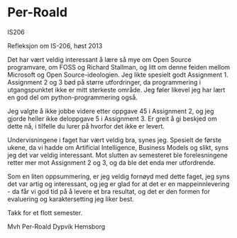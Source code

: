Per-Roald
=========

IS206

Refleksjon om IS-206, høst 2013

Det har vært veldig interessant å lære så mye om Open Source programvare, om FOSS og Richard Stallman, og litt om denne feiden mellom Microsoft og Open Source-ideologien. Jeg likte spesielt godt Assignment 1. Assignment 2 og 3 bød på større utfordringer, da programmering i utgangspunktet ikke er mitt sterkeste område. Jeg føler likevel jeg har lært en god del om python-programmering også. 

Jeg valgte å ikke jobbe videre etter oppgave 45 i Assignment 2, og jeg gjorde heller ikke deloppgave 5 i Assignment 3. Er greit å gi beskjed om dette nå, i tilfelle du lurer på hvorfor det ikke er levert. 

Undervisningene i faget har vært veldig bra, synes jeg. Spesielt de første ukene, da vi hadde om Artificial Intelligence, Business Models og slikt, syns jeg det var veldig interessant. Mot slutten av semesteret ble forelesningene retter mer mot Assignment 2 og 3, og da ble det enda mer utfordrende. 

Som en liten oppsummering, er jeg veldig fornøyd med dette faget, jeg syns det var artig og interessant, og jeg er glad for at det er en mappeinnlevering - da får vi god tid på å levere et bra resultat, og det er den formen for evaluering og karaktersetting jeg liker best. 

Takk for et flott semester.

Mvh
Per-Roald Dypvik Hemsborg
